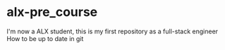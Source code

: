 # alx-pre_course
I'm now a ALX student, this is my first repository as a full-stack engineer
How to be up to date in git
